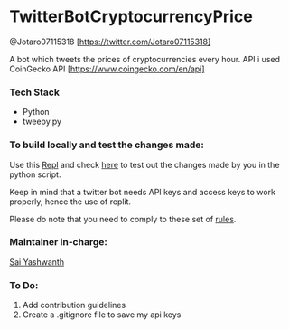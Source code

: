 # TwitterBotCryptocurrencyPrice

@Jotaro07115318
[https://twitter.com/Jotaro07115318]

A bot which tweets the prices of cryptocurrencies every hour.
API i used CoinGecko API [https://www.coingecko.com/en/api]

### Tech Stack

- Python
- tweepy.py

### To build locally and test the changes made:

Use this [Repl](https://replit.com/@theyashwanthsai/TwitterBotACMHackknight) and check [here](https://twitter.com/Jotaro07115318) to test out the changes made by you in the python script.

Keep in mind that a twitter bot needs API keys and access keys to work properly, hence the use of replit.

Please do note that you need to comply to these set of [rules](https://help.twitter.com/en/rules-and-policies/twitter-automation).

### Maintainer in-charge:

[Sai Yashwanth](https://github.com/theyashwanthsai)


### To Do:
1) Add contribution guidelines
2) Create a .gitignore file to save my api keys
